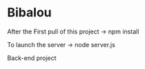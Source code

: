 # Bibalou

After the First pull of this project  -> npm install

To launch the server -> node server.js

Back-end project
